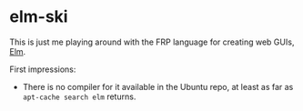 # elm-ski

This is just me playing around with the FRP language for creating web GUIs,
[Elm][wiki].

First impressions:
 - There is no compiler for it available in the Ubuntu repo, at least as far
   as `apt-cache search elm` returns.

[wiki]: https://en.wikipedia.org/wiki/Elm_(programming_language)
